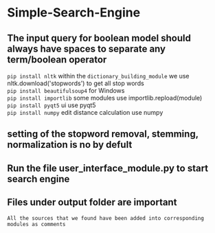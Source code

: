 # Simple-Search-Engine
## The input query for boolean model should always have spaces to separate any term/boolean operator
```pip install nltk``` within the ``dictionary_building_module`` we use nltk.download('stopwords') to get all stop words\
```pip install beautifulsoup4``` for Windows\
```pip install importlib``` some modules use importlib.repload(module)\
```pip install pyqt5``` ui use pyqt5\
```pip install numpy``` edit distance calculation use numpy
## setting of the stopword removal, stemming, normalization is no by defult
## Run the file user_interface_module.py to start search engine
## Files under output folder are important
```All the sources that we found have been added into corresponding modules as comments```
